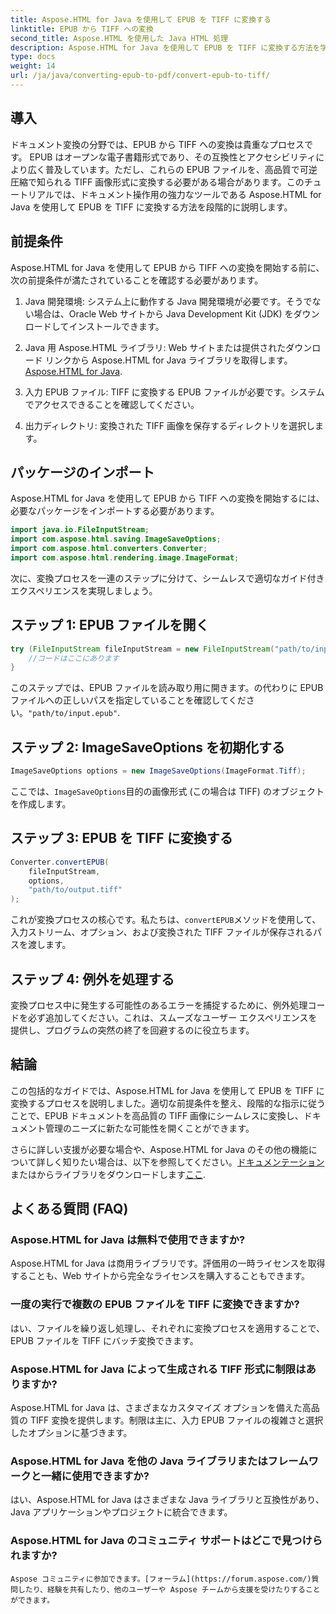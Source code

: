 ```yaml
---
title: Aspose.HTML for Java を使用して EPUB を TIFF に変換する
linktitle: EPUB から TIFF への変換
second_title: Aspose.HTML を使用した Java HTML 処理
description: Aspose.HTML for Java を使用して EPUB を TIFF に変換する方法を学びます。高品質のドキュメント変換については、ステップバイステップのガイドに従ってください。
type: docs
weight: 14
url: /ja/java/converting-epub-to-pdf/convert-epub-to-tiff/
---
```


## 導入

ドキュメント変換の分野では、EPUB から TIFF への変換は貴重なプロセスです。 EPUB はオープンな電子書籍形式であり、その互換性とアクセシビリティにより広く普及しています。ただし、これらの EPUB ファイルを、高品質で可逆圧縮で知られる TIFF 画像形式に変換する必要がある場合があります。このチュートリアルでは、ドキュメント操作用の強力なツールである Aspose.HTML for Java を使用して EPUB を TIFF に変換する方法を段階的に説明します。

## 前提条件

Aspose.HTML for Java を使用して EPUB から TIFF への変換を開始する前に、次の前提条件が満たされていることを確認する必要があります。

1. Java 開発環境: システム上に動作する Java 開発環境が必要です。そうでない場合は、Oracle Web サイトから Java Development Kit (JDK) をダウンロードしてインストールできます。

2.  Java 用 Aspose.HTML ライブラリ: Web サイトまたは提供されたダウンロード リンクから Aspose.HTML for Java ライブラリを取得します。[Aspose.HTML for Java](https://releases.aspose.com/html/java/).

3. 入力 EPUB ファイル: TIFF に変換する EPUB ファイルが必要です。システムでアクセスできることを確認してください。

4. 出力ディレクトリ: 変換された TIFF 画像を保存するディレクトリを選択します。

## パッケージのインポート

Aspose.HTML for Java を使用して EPUB から TIFF への変換を開始するには、必要なパッケージをインポートする必要があります。

```java
import java.io.FileInputStream;
import com.aspose.html.saving.ImageSaveOptions;
import com.aspose.html.converters.Converter;
import com.aspose.html.rendering.image.ImageFormat;
```

次に、変換プロセスを一連のステップに分けて、シームレスで適切なガイド付きエクスペリエンスを実現しましょう。


## ステップ 1: EPUB ファイルを開く

```java
try (FileInputStream fileInputStream = new FileInputStream("path/to/input.epub")) {
    //コードはここにあります
}
```

このステップでは、EPUB ファイルを読み取り用に開きます。の代わりに EPUB ファイルへの正しいパスを指定していることを確認してください。`"path/to/input.epub"`.

## ステップ 2: ImageSaveOptions を初期化する

```java
ImageSaveOptions options = new ImageSaveOptions(ImageFormat.Tiff);
```

ここでは、`ImageSaveOptions`目的の画像形式 (この場合は TIFF) のオブジェクトを作成します。

## ステップ 3: EPUB を TIFF に変換する

```java
Converter.convertEPUB(
    fileInputStream,
    options,
    "path/to/output.tiff"
);
```

これが変換プロセスの核心です。私たちは、`convertEPUB`メソッドを使用して、入力ストリーム、オプション、および変換された TIFF ファイルが保存されるパスを渡します。

## ステップ 4: 例外を処理する

変換プロセス中に発生する可能性のあるエラーを捕捉するために、例外処理コードを必ず追加してください。これは、スムーズなユーザー エクスペリエンスを提供し、プログラムの突然の終了を回避するのに役立ちます。

## 結論

この包括的なガイドでは、Aspose.HTML for Java を使用して EPUB を TIFF に変換するプロセスを説明しました。適切な前提条件を整え、段階的な指示に従うことで、EPUB ドキュメントを高品質の TIFF 画像にシームレスに変換し、ドキュメント管理のニーズに新たな可能性を開くことができます。

さらに詳しい支援が必要な場合や、Aspose.HTML for Java のその他の機能について詳しく知りたい場合は、以下を参照してください。[ドキュメンテーション](https://reference.aspose.com/html/java/)またはからライブラリをダウンロードします[ここ](https://releases.aspose.com/html/java/).

## よくある質問 (FAQ)

### Aspose.HTML for Java は無料で使用できますか?
   Aspose.HTML for Java は商用ライブラリです。評価用の一時ライセンスを取得することも、Web サイトから完全なライセンスを購入することもできます。

### 一度の実行で複数の EPUB ファイルを TIFF に変換できますか?
   はい、ファイルを繰り返し処理し、それぞれに変換プロセスを適用することで、EPUB ファイルを TIFF にバッチ変換できます。

### Aspose.HTML for Java によって生成される TIFF 形式に制限はありますか?
   Aspose.HTML for Java は、さまざまなカスタマイズ オプションを備えた高品質の TIFF 変換を提供します。制限は主に、入力 EPUB ファイルの複雑さと選択したオプションに基づきます。

### Aspose.HTML for Java を他の Java ライブラリまたはフレームワークと一緒に使用できますか?
   はい、Aspose.HTML for Java はさまざまな Java ライブラリと互換性があり、Java アプリケーションやプロジェクトに統合できます。

### Aspose.HTML for Java のコミュニティ サポートはどこで見つけられますか?
    Aspose コミュニティに参加できます。[フォーラム](https://forum.aspose.com/)質問したり、経験を共有したり、他のユーザーや Aspose チームから支援を受けたりすることができます。
